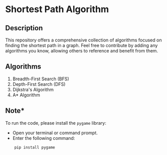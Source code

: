 # Shortest Path Algorithm

## Description
This repository offers a comprehensive collection of algorithms focused on finding the shortest path in a graph. Feel free to contribute by adding any algorithms you know, allowing others to reference and benefit from them.

## Algorithms
1. Breadth-First Search (BFS)
2. Depth-First Search (DFS)
3. Dijkstra's Algorithm
4. A* Algorithm

## Note*
To run the code, please install the `pygame` library:
- Open your terminal or command prompt.
- Enter the following command:  
```bash
    pip install pygame  
```
